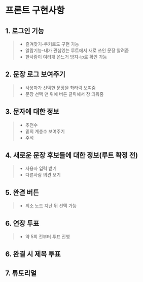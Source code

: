 # **프론트 구현사항**

## 1. 로그인 기능  
>- 즐겨찾기-쿠키로도 구현 가능
>- 알람기능-내가 관심있는 루트에서 새로 쓰인 문장 알려줌
>- 한사람이 여러개 쓴느거 방지-ip로 확인 가능  

## 2. 문장 로그 보여주기  
>- 사용자가 선택한 문장을 촤라락 보여줌
>- 문장 선택 맨 위에 버튼 클릭해서 창 띄워줌

## 3. 문자에 대한 정보
>- 추천수
>- 밑의 계층수 보여주기
>- 주석

## 4. 새로운 문장 후보들에 대한 정보(루트 확정 전)
>- 사용자 입력 받기
>- 다른사람 의견 보기

## 5. 완결 버튼
>- 최소 노드 지난 뒤 선택 가능

## 6. 연장 투표
>- 약 5회 전부터 투표 진행

## 6. 완결 시 제목 투표

## 7. 튜토리얼


